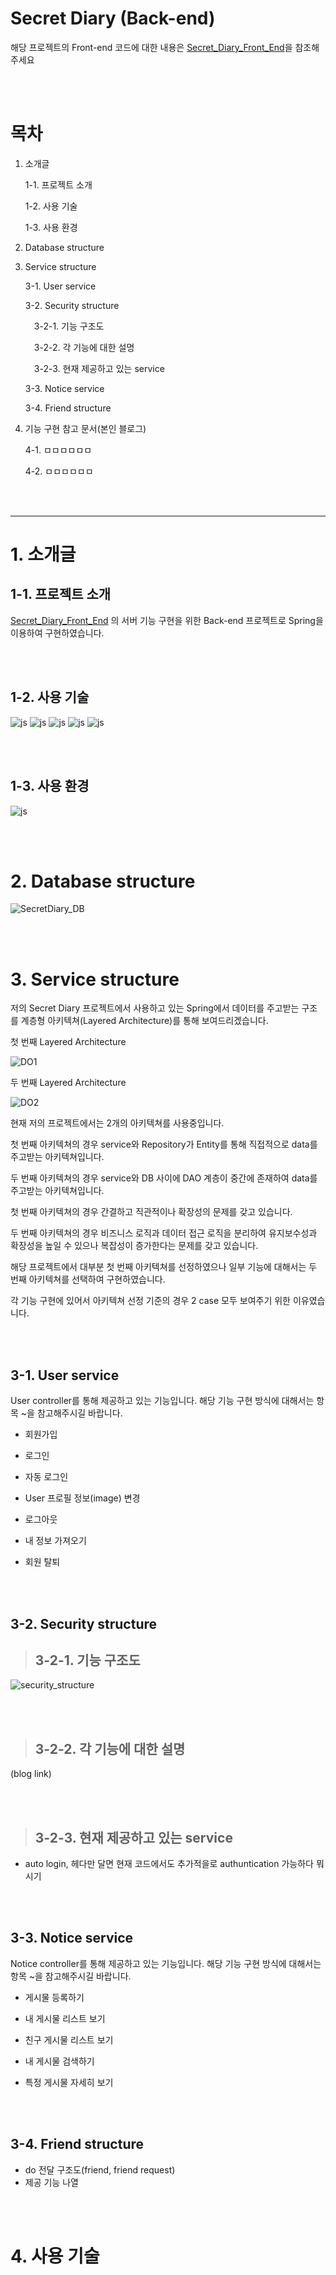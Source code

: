 # Secret Diary (Back-end)

해당 프로젝트의 Front-end 코드에 대한 내용은 [Secret_Diary_Front_End](https://github.com/junseop619/SecretDiary_Front_End)을 참조해주세요

<br></br>

# 목차
1. 소개글

    1-1. 프로젝트 소개

    1-2. 사용 기술

    1-3. 사용 환경

2. Database structure

3. Service structure

    3-1. User service

    3-2. Security structure

    &emsp;3-2-1. 기능 구조도

    &emsp;3-2-2. 각 기능에 대한 설명

    &emsp;3-2-3. 현재 제공하고 있는 service


    3-3. Notice service

    3-4. Friend structure


5. 기능 구현 참고 문서(본인 블로그)

    4-1. ㅁㅁㅁㅁㅁㅁ

    4-2. ㅁㅁㅁㅁㅁㅁ

<br></br>

---

# 1. 소개글

## 1-1. 프로젝트 소개

[Secret_Diary_Front_End](https://github.com/junseop619/SecretDiary_Front_End) 의 서버 기능 구현을 위한 Back-end 프로젝트로 Spring을 이용하여 구현하였습니다.

<br></br>

## 1-2. 사용 기술

![js](https://img.shields.io/badge/Java-ED8B00?style=for-the-badge&logo=openjdk&logoColor=white) ![js](https://img.shields.io/badge/Spring-6DB33F?style=for-the-badge&logo=spring&logoColor=white) ![js](https://img.shields.io/badge/MariaDB-003545?style=for-the-badge&logo=mariadb&logoColor=white) ![js](https://img.shields.io/badge/Hibernate-59666C?style=for-the-badge&logo=Hibernate&logoColor=white) ![js](https://img.shields.io/badge/Spring_Security-6DB33F?style=for-the-badge&logo=Spring-Security&logoColor=white)

<br></br>

## 1-3. 사용 환경

![js](https://img.shields.io/badge/IntelliJ_IDEA-000000.svg?style=for-the-badge&logo=intellij-idea&logoColor=white)

<br></br>

# 2. Database structure

![SecretDiary_DB](https://github.com/user-attachments/assets/abb890c9-7f6e-41cc-be06-84f64a0be136)

<br></br>

# 3. Service structure

저의 Secret Diary 프로젝트에서 사용하고 있는 Spring에서 데이터를 주고받는 구조를 계층형 아키텍쳐(Layered Architecture)를 통해 보여드리겠습니다.

첫 번째 Layered Architecture

![DO1](https://github.com/user-attachments/assets/9a1f364d-d791-42a3-b599-f8159ad1d577)

두 번째 Layered Architecture

![DO2](https://github.com/user-attachments/assets/300c9dd0-0bf4-4044-8764-72a3481c13b9)

현재 저의 프로젝트에서는 2개의 아키텍쳐를 사용중입니다.

첫 번째 아키텍쳐의 경우 service와 Repository가 Entity를 통해 직접적으로 data를 주고받는 아키텍쳐입니다.

두 번째 아키텍쳐의 경우 service와 DB 사이에 DAO 계층이 중간에 존재하여 data를 주고받는 아키텍쳐입니다.

첫 번째 아키텍쳐의 경우 간결하고 직관적이나 확장성의 문제를 갖고 있습니다.

두 번째 아키텍쳐의 경우 비즈니스 로직과 데이터 접근 로직을 분리하여 유지보수성과 확장성을 높일 수 있으나 복잡성이 증가한다는 문제를 갖고 있습니다.

해당 프로젝트에서 대부분 첫 번째 아키텍쳐를 선정하였으나 일부 기능에 대해서는 두 번째 아키텍쳐를 선택하여 구현하였습니다. 

각 기능 구현에 있어서 아키텍쳐 선정 기준의 경우 2 case 모두 보여주기 위한 이유였습니다.

<br></br>

## 3-1. User service

User controller를 통해 제공하고 있는 기능입니다. 해당 기능 구현 방식에 대해서는 항목 ~을 참고해주시길 바랍니다.

- 회원가입

- 로그인

- 자동 로그인

- User 프로필 정보(image) 변경

- 로그아웃

- 내 정보 가져오기

- 회원 탈퇴

<br></br>

## 3-2. Security structure

> ## 3-2-1. 기능 구조도

![security_structure](https://github.com/user-attachments/assets/8a45e8ca-c07b-4990-8b1a-900a6525b623)

<br></br>

> ## 3-2-2. 각 기능에 대한 설명

(blog link)

<br></br>

> ## 3-2-3. 현재 제공하고 있는 service

- auto login, 헤다만 달면 현재 코드에서도 추가적을로 authuntication 가능하다 뭐시기

<br></br>

## 3-3. Notice service

Notice controller를 통해 제공하고 있는 기능입니다. 해당 기능 구현 방식에 대해서는 항목 ~을 참고해주시길 바랍니다.

- 게시물 등록하기

- 내 게시물 리스트 보기

- 친구 게시물 리스트 보기

- 내 게시물 검색하기

- 특정 게시물 자세히 보기

<br></br>

## 3-4. Friend structure

- do 전달 구조도(friend, friend request)
- 제공 기능 나열

<br></br>

# 4. 사용 기술



